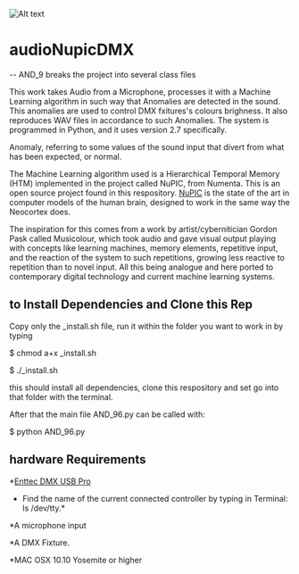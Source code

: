 ![Alt text](https://cloud.githubusercontent.com/assets/11702381/11360485/cb342456-9239-11e5-9c1d-c5068b68eb88.png "Optional title")

# audioNupicDMX
-- AND_9 breaks the project into several class files

This work takes Audio from a Microphone, processes it with a Machine Learning algorithm in such way that Anomalies are detected in the sound. This anomalies are used to control DMX fxitures's colours brighness. It also reproduces WAV files in accordance to such Anomalies. The system is programmed in Python, and it uses version 2.7 specifically. 

Anomaly, referring to some values of the sound input that divert from what has been expected, or normal. 

The Machine Learning algorithm used is a Hierarchical Temporal Memory (HTM) implemented in the project called NuPIC, from Numenta. This is an open source project found in this respository. [NuPIC](https://github.com/numenta/nupic) is the state of the art in computer models of the human brain, designed to work in the same way the Neocortex does.

The inspiration for this comes from a work by artist/cybernitician Gordon Pask called Musicolour, which took audio and gave visual output playing with concepts like learning machines, memory elements, repetitive input, and the reaction of the system to such repetitions, growing less reactive to repetition than to novel input. All this being analogue and here ported to contemporary digital technology and current machine learning systems. 

## to Install Dependencies and Clone this Rep
Copy only the _install.sh file, run it within the folder you want to work in by typing

$ chmod a+x _install.sh

$ ./_install.sh

this should install all dependencies, clone this respository and set go into that folder with the terminal. 

After that the main file AND_96.py can be called with:

$ python AND_96.py

## hardware Requirements

*[Enttec DMX USB Pro](https://www.enttec.com/?main_menu=Products&pn=70304&show=description)
* Find the name of the current connected controller by typing in Terminal: ls /dev/tty.*

*A microphone input

*A DMX Fixture.

*MAC OSX 10.10 Yosemite or higher
